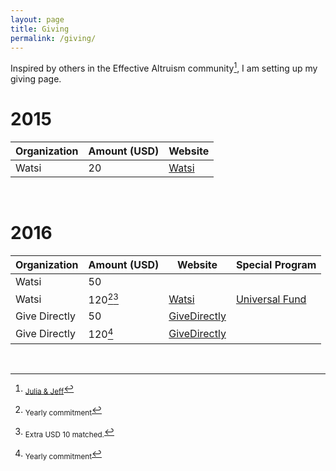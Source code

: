 ```yaml
---
layout: page
title: Giving
permalink: /giving/
---
```


Inspired by others in the Effective Altruism community[^1], I am setting up my giving page.

# 2015

| Organization   | Amount (USD)  | Website   |
| -------------  | ------------- |-----------|
| Watsi          | 20   		 | [Watsi](http://watsi.org) |

<br/>

# 2016 

| Organization   | Amount (USD)  | Website  	    | Special Program  |
| -------------  | ------------- |---------------   | ---------------- |
| Watsi          | 50  		     |                  |                  |
| Watsi          | 120[^2][^3]		 | [Watsi](http://watsi.org)        | [Universal Fund](https://watsi.org/universal-fund)   |
| Give Directly  | 50  			 | [GiveDirectly](http://givedirectly.org) |                  |  
| Give Directly  | 120[^2]  	 | [GiveDirectly](http://givedirectly.org) |                  |   

<br/>

[^1]: <sub>[Julia & Jeff](http://www.jefftk.com/donations)</sub>
[^2]: <sub>Yearly commitment</sub>
[^3]: <sub>Extra USD 10 matched.</sub>


